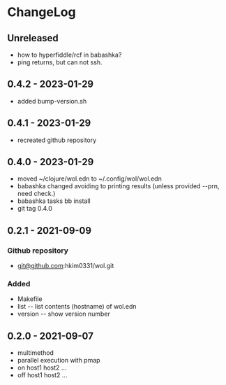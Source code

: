 # ChangeLog

## Unreleased
* how to hyperfiddle/rcf in babashka?
* ping returns, but can not ssh.


## 0.4.2 - 2023-01-29
- added bump-version.sh

## 0.4.1 - 2023-01-29
- recreated github repository

## 0.4.0 - 2023-01-29
- moved ~/clojure/wol.edn to ~/.config/wol/wol.edn
- babashka changed avoiding to printing results
  (unless provided --prn, need check.)
- babashka tasks
  bb install
- git tag 0.4.0

## 0.2.1 - 2021-09-09
### Github repository
- git@github.com:hkim0331/wol.git
### Added
- Makefile
- list -- list contents (hostname) of wol.edn
- version -- show version number

## 0.2.0 - 2021-09-07
- multimethod
- parallel execution with pmap
- on host1 host2 ...
- off host1 host2 ...
